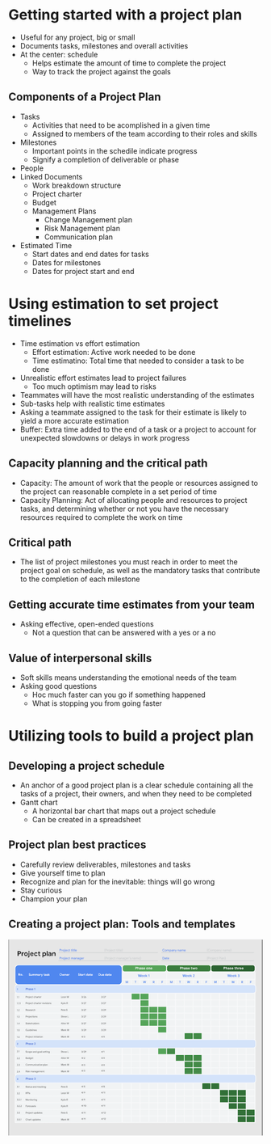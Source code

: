 # Getting started with a project plan
- Useful for any project, big or small
- Documents tasks, milestones and overall activities
- At the center: schedule
  - Helps estimate the amount of time to complete the project
  - Way to track the project against the goals

## Components of a Project Plan
- Tasks
  - Activities that need to be acomplished in a given time
  - Assigned to members of the team according to their roles and skills
- Milestones
  - Important points in the schedile indicate progress
  - Signify a completion of deliverable or phase
- People
- Linked Documents
  - Work breakdown structure
  - Project charter
  - Budget
  - Management Plans
    - Change Management plan
    - Risk Management plan
    - Communication plan
- Estimated Time
  - Start dates and end dates for tasks
  - Dates for milestones
  - Dates for project start and end

# Using estimation to set project timelines
- Time estimation vs effort estimation
  - Effort estimation: Active work needed to be done 
  - Time estimatino: Total time that needed to consider a task to be done
- Unrealistic effort estimates lead to project failures
  - Too much optimism may lead to risks
- Teammates will have the most realistic understanding of the estimates
- Sub-tasks help with realistic time estimates
- Asking a teammate assigned to the task for their estimate is likely to yield a more accurate estimation
- Buffer: Extra time added to the end of a task or a project to account for unexpected slowdowns or delays in work progress

## Capacity planning and the critical path
- Capacity: The amount of work that the people or resources assigned to the project can reasonable complete in a set period of time
- Capacity Planning: Act of allocating people and resources to project tasks, and determining whether or not you have the necessary resources required to complete the work on time

## Critical path
- The list of project milestones you must reach in order to meet the project goal on schedule, as well as the mandatory tasks that contribute to the completion of each milestone

## Getting accurate time estimates from your team
- Asking effective, open-ended questions
  - Not a question that can be answered with a yes or a no

## Value of interpersonal skills
- Soft skills means understanding the emotional needs of the team
- Asking good questions
  - Hoc much faster can you go if something happened
  - What is stopping you from going faster

# Utilizing tools to build a project plan
## Developing a project schedule
- An anchor of a good project plan is a clear schedule containing all the tasks of a project, their owners, and when they need to be completed
- Gantt chart
  - A horizontal bar chart that maps out a project schedule
  - Can be created in a spreadsheet

## Project plan best practices
- Carefully review deliverables, milestones and tasks
- Give yourself time to plan
- Recognize and plan for the inevitable: things will go wrong
- Stay curious
- Champion your plan

## Creating a project plan: Tools and templates
![project-plan](./projectplan.png)
